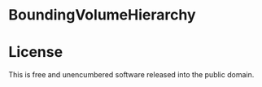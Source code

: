 # BoundingVolumeHierarchy

# License
This is free and unencumbered software released into the public domain.